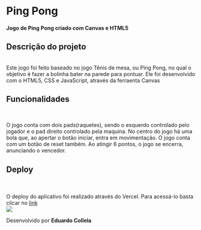 # Ping Pong #

#### Jogo de Ping Pong criado com Canvas e HTML5 ####

## Descrição do projeto ##
<br>
Este jogo foi feito baseado no jogo Tênis de mesa, ou Ping Pong, no qual o objetivo é fazer a bolinha bater na parede para pontuar.
Ele foi desenvolvido com o HTML5, CSS e JavaScript, através da ferraenta Canvas

## Funcionalidades ##
<br>
<p>O jogo conta com dois pads(raquetes), sendo o esquerdo controlado pelo jogador e o pad direito controlado pela maquina. No centro do
jogo há uma bola que, ao apertar o botão iniciar, entra em movimentação. O jogo conta com um botão de reset também. Ao atingir 6 pontos, o jogo se encerra, anunciando o vencedor.

## Deploy ##
<br>
<br>
O deploy do aplicativo foi realizado através do Vercel. Para acessá-lo basta clicar no <a href="https://vercel.com/bartholas-projects/ping-pong" target="_blank"> link </a>
<br>

<img src="https://i.postimg.cc/43jbMHTg/print.png">

<br>

Desenvolvido por **Eduardo Collela**
